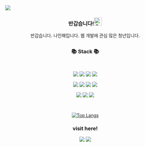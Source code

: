 <img src="https://capsule-render.vercel.app/api?type=waving&color=auto&height=150&section=header&text=Code%20nine&fontSize=42" />

<div align=center>
  <h3>반갑습니다!<img src="https://raw.githubusercontent.com/Tarikul-Islam-Anik/Animated-Fluent-Emojis/master/Emojis/Smilies/Grinning%20Squinting%20Face.png" alt="Grinning Squinting Face" width="25" height="25" /></h3>
  <p>반갑습니다. 나인해입니다. 웹 개발에 관심 많은 청년입니다.</p>

  <h2></h2>
  
  <h3>📚 Stack 📚</h3>
  <br>
  <p>
    <img src="https://img.shields.io/badge/React-61DAFB?style=round-square&logo=react&logoColor=white"/>   
    <img src="https://img.shields.io/badge/Vue.js-4FC08D?style=round-square&logo=vue.js&logoColor=white"/>   
    <img src="https://img.shields.io/badge/Node.js-5FA04E?style=round-square&logo=Node.js&logoColor=white"/>   
    <img src="https://img.shields.io/badge/MySQL-4479A1?style=round-square&logo=MySQL&logoColor=white"/>   
  </p>
  <p>
    <img src="https://img.shields.io/badge/HTML5-E34F26?style=round-square&logo=html5&logoColor=white"/>   
    <img src="https://img.shields.io/badge/CSS3-1572B6?style=round-square&logo=css&logoColor=white"/>   
    <img src="https://img.shields.io/badge/Javascript-F7DF1E?style=round-square&logo=javascript&logoColor=white"/>   
    <img src="https://img.shields.io/badge/jQuery-0769AD?style=round-square&logo=jQuery&logoColor=white"/>   
  </p>
  <p>
    <img src="https://img.shields.io/badge/Git-F05032?style=round-square&logo=git&logoColor=white"/>   
    <img src="https://img.shields.io/badge/GitHub-181717?style=round-square&logo=github&logoColor=white"/>  
    <img src="https://img.shields.io/badge/VSCode-007ACC?style=flat-square&logo=visualstudiocode&logoColor=white"/>  
  </p>

   <br>
   
[![Top Langs](https://github-readme-stats.vercel.app/api/top-langs/?username=redcontroller&langs_count=4&layout=compact)](https://github.com/anuraghazra/github-readme-stats)


<h3>visit here!</h3>
  <p>
    <img src="https://img.shields.io/badge/dlsgo9981@gmial.com-EA4335?style=round-square&logo=gmail&logoColor=white"/> 
<!--     <img src="https://img.shields.io/badge/Notion-000000?style=round-square&logo=notion&logoColor=white"/>    -->
    <a href="https://https://codena.tistory.com/"><img src="https://img.shields.io/badge/Tech Blog-000000?style=round-square&logo=tistory&logoColor=white"/></a>
  </p>

</div>
